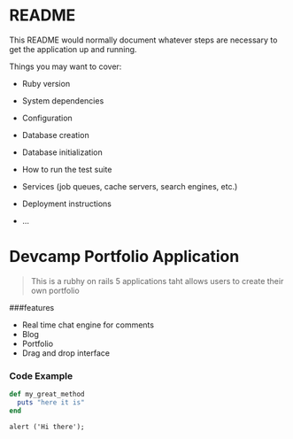# README

This README would normally document whatever steps are necessary to get the
application up and running.

Things you may want to cover:

* Ruby version

* System dependencies

* Configuration

* Database creation

* Database initialization

* How to run the test suite

* Services (job queues, cache servers, search engines, etc.)

* Deployment instructions

* ...

# Devcamp Portfolio Application

> This is a rubhy on rails 5 applications taht allows users to create their own portfolio

###features

- Real time chat engine for comments
- Blog
- Portfolio
- Drag and drop interface

### Code Example

```ruby
def my_great_method
  puts "here it is"
end
```

```javascr
alert ('Hi there');
```

